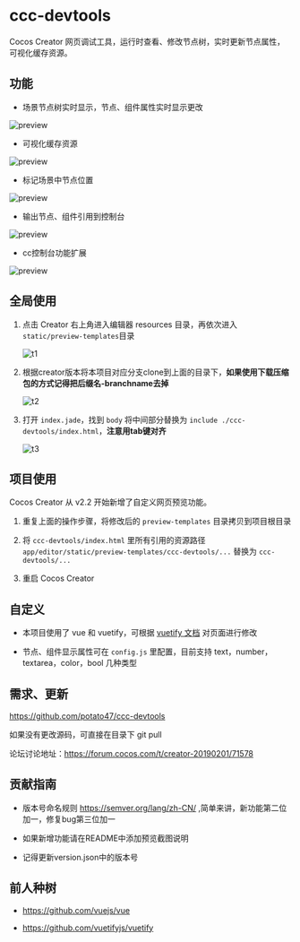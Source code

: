 # ccc-devtools
Cocos Creator 网页调试工具，运行时查看、修改节点树，实时更新节点属性，可视化缓存资源。

## 功能

- 场景节点树实时显示，节点、组件属性实时显示更改

![preview](./screenshots/preview1.gif)

- 可视化缓存资源

![preview](./screenshots/preview2.png)

- 标记场景中节点位置

![preview](./screenshots/preview3.png)

- 输出节点、组件引用到控制台

![preview](./screenshots/preview4.png)

- cc控制台功能扩展

![preview](./screenshots/preview5.png)

## 全局使用

1. 点击 Creator 右上角进入编辑器 resources 目录，再依次进入`static/preview-templates`目录

   ![t1](./screenshots/t1.png)

2. 根据creator版本将本项目对应分支clone到上面的目录下，**如果使用下载压缩包的方式记得把后缀名-branchname去掉**

   ![t2](./screenshots/t2.png)

3. 打开 `index.jade`，找到 `body` 将中间部分替换为 `include ./ccc-devtools/index.html`，**注意用tab键对齐**

   ![t3](./screenshots/t3.png)

## 项目使用

Cocos Creator 从 v2.2 开始新增了自定义网页预览功能。

1. 重复上面的操作步骤，将修改后的 `preview-templates` 目录拷贝到项目根目录

2. 将 `ccc-devtools/index.html` 里所有引用的资源路径 `app/editor/static/preview-templates/ccc-devtools/...` 替换为 `ccc-devtools/...`

3. 重启 Cocos Creator

## 自定义

- 本项目使用了 vue 和 vuetify，可根据 [vuetify 文档](https://vuetifyjs.com/en/getting-started/quick-start/) 对页面进行修改

- 节点、组件显示属性可在 `config.js` 里配置，目前支持 text，number，textarea，color，bool 几种类型

## 需求、更新

https://github.com/potato47/ccc-devtools

如果没有更改源码，可直接在目录下 git pull

论坛讨论地址：https://forum.cocos.com/t/creator-20190201/71578

## 贡献指南

- 版本号命名规则 https://semver.org/lang/zh-CN/ ,简单来讲，新功能第二位加一，修复bug第三位加一

- 如果新增功能请在README中添加预览截图说明

- 记得更新version.json中的版本号

## 前人种树

- https://github.com/vuejs/vue

- https://github.com/vuetifyjs/vuetify
